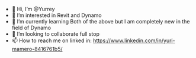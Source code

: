 - 👋 Hi, I’m @Yurrey
- 👀 I’m interested in Revit and Dynamo
- 🌱 I’m currently learning Both of the above but I am completely new in the field of Dynamo
- 💞️ I’m looking to collaborate full stop
- 📫 How to reach me on linked in: https://www.linkedin.com/in/yuri-mamero-8416761b5/

<!---
Yurrey/Yurrey is a ✨ special ✨ repository because its `README.md` (this file) appears on your GitHub profile.
You can click the Preview link to take a look at your changes.
--->
